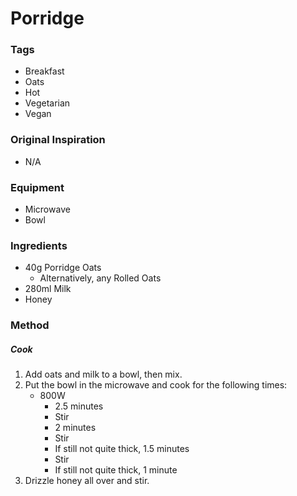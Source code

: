 # Porridge

### Tags

- Breakfast
- Oats
- Hot
- Vegetarian
- Vegan

### Original Inspiration

- N/A

### Equipment

- Microwave
- Bowl

### Ingredients

- 40g Porridge Oats
    - Alternatively, any Rolled Oats
- 280ml Milk
- Honey

### Method

##### Cook

1. Add oats and milk to a bowl, then mix.
2. Put the bowl in the microwave and cook for the following times:
     - 800W
         - 2.5 minutes
         - Stir
         - 2 minutes
         - Stir
         - If still not quite thick, 1.5 minutes
         - Stir
         - If still not quite thick, 1 minute
3. Drizzle honey all over and stir.
